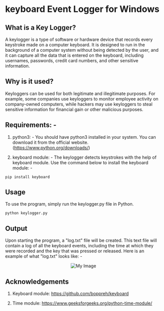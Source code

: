 # keyboard Event Logger for Windows

## What is a Key Logger?

A keylogger is a type of software or hardware device that records every keystroke made on a computer keyboard. It is
designed to run in the background of a computer system without being detected by the user, and it can capture all the data
that is entered on the keyboard, including usernames, passwords, credit card numbers, and other sensitive information.

## Why is it used?

Keyloggers can be used for both legitimate and illegitimate purposes. For example, some companies use keyloggers to 
monitor employee activity on company-owned computers, while hackers may use keyloggers to steal sensitive information for
financial gain or other malicious purposes.

## Requirements: -

1. python3: -
You should have python3 installed in your system. You can download it from the official website.   (https://www.python.org/downloads/)

2. keyboard module: -
The keylogger detects keystrokes with the help of keyboard module. Use the command below to install
the keyboard module: -

```
pip install keyboard
```

## Usage

To use the program, simply run the keylogger.py file in Python. 

```
python keylogger.py
```
## Output

Upon starting the program, a "log.txt" file will be created. This text file will contain a log of
all the keyboard events, including the time at which they were recorded and the key that was pressed or released. 
Here is an example of what "log.txt" looks like: -

<div align="center">
  <img src="https://user-images.githubusercontent.com/78775456/227770622-ca2419f4-b1f9-4345-af76-f688ced4ed92.png" alt="My Image">
</div>

## Acknowledgements

1. Keyboard module:
https://github.com/boppreh/keyboard

2. Time module:
https://www.geeksforgeeks.org/python-time-module/










